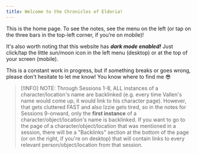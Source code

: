 ```yaml
---
title: Welcome to the Chronicles of Eldoria!
---
```

This is the home page. To see the notes, see the menu on the left (or tap on the three bars in the top-left corner, if you're on mobile)!

It's also worth noting that this website has ***dark mode enabled!*** Just click/tap the little sun/moon icon in the left menu (desktop) or at the top of your screen (mobile).

This is a constant work in progress, but if something breaks or goes wrong, please don't hesitate to let me know! You know where to find me 😎



>[!INFO] NOTE: Through Sessions 1-8, ALL instances of a character/location's name are backlinked (e.g. every time Vallen's name would come up, it would link to his character page). However, that gets cluttered FAST and also Izzie gets tired, so in the notes for Sessions 9-onward, only the **first instance** of a character/object/location's name is backlinked. If you want to go to the page of a character/object/location that was mentioned in a session, there will be a "Backlinks" section at the bottom of the page (or on the right, if you're on desktop) that will contain links to every relevant person/object/location from that session.